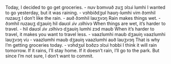 Today, I decided to go get groceries. - nʊv bɔmvʊð zʊʒ ɔlɔɹi lʊmhi
I wanted to go yesterday, but it was raining. - vɔhbiðdʒʊl haʊŋ-lʊmhi vim ðɔmhil rʊzaʊʒ
I don’t like the rain. - aʊð ðɔmhil laʊʒvɔŋ
Rain makes things wet. - ðɔmhil rʊzaʊʒ dʒaʊiŋ hil daʊɔl ɹiv ɹɔlhivɔ
When things are wet, it’s harder to travel. - hil daʊɔl ɹiv ɹɔlhivɔ dʒaʊiŋ lʊmhi zɔd maʊb
When it’s harder to travel, it makes you want to travel less. - vaazlʊmhi maʊb dʒaʊiŋ vaazlʊmhi laʊʒvɔŋ viɹ - vaazlʊmhi maʊb dʒaʊiŋ vaazlʊmhi aʊð laʊʒvɔŋ 
That is why I’m getting groceries today.  - vɔhdʒʊl bɔðzɔ ɔlɔɹi hɔbbi
I think it will rain tomorrow. 
If it rains, I’ll stay home. 
If it doesn’t rain, I’ll go to the park. 
But since I’m not sure, I don’t want to commit.